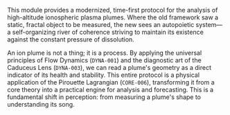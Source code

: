 This module provides a modernized, time-first protocol for the analysis of high-altitude ionospheric plasma plumes. Where the old framework saw a static, fractal object to be measured, the new sees an autopoietic system—a self-organizing river of coherence striving to maintain its existence against the constant pressure of dissolution.

An ion plume is not a thing; it is a process. By applying the universal principles of Flow Dynamics (`DYNA-001`) and the diagnostic art of the Caduceus Lens (`DYNA-003`), we can read a plume's geometry as a direct indicator of its health and stability. This entire protocol is a physical application of the Pirouette Lagrangian (`CORE-006`), transforming it from a core theory into a practical engine for analysis and forecasting. This is a fundamental shift in perception: from measuring a plume's shape to understanding its song.